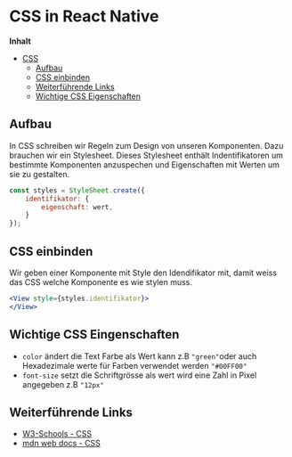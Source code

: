 # CSS in React Native

**Inhalt**

- [CSS](#css)
  - [Aufbau](#aufbau)
  - [CSS einbinden](#css-einbinden)
  - [Weiterführende Links](#weiterführende-links)
  - [Wichtige CSS Eigenschaften](#wichtige-css-eingenschaften)

<div style="page-break-after: always;"></div>

## Aufbau

In CSS schreiben wir Regeln zum Design von unseren Komponenten.
Dazu brauchen wir ein Stylesheet.
Dieses Stylesheet enthält Indentifikatoren um bestimmte Komponenten anzuspechen und Eigenschaften mit Werten um sie zu gestalten.

``` jsx
const styles = StyleSheet.create({
    identifikator: {
        eigenschaft: wert,
    }
});
```

## CSS einbinden
Wir geben einer Komponente mit Style den Idendifikator mit, damit weiss das CSS welche Komponente es wie stylen muss. 
```jsx
<View style={styles.identifikator}>
</View>
```

## Wichtige CSS Eingenschaften
- ```color``` ändert die Text Farbe als Wert kann z.B  ```"green"```oder auch Hexadezimale werte für Farben verwendet werden ```"#00FF00" ```
- ```font-size``` setzt die Schriftgrösse als wert wird eine Zahl in Pixel angegeben z.B ```"12px"```

## Weiterführende Links

- [W3-Schools - CSS](https://www.w3schools.com/css/default.asp)
- [mdn web docs - CSS](https://developer.mozilla.org/en-US/docs/Web/CSS)